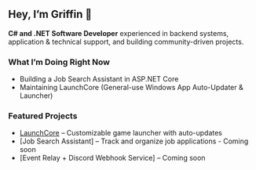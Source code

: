 ## Hey, I’m Griffin 👋

**C# and .NET Software Developer** experienced in backend systems, application & technical support, and building community-driven projects.

### What I’m Doing Right Now
- Building a Job Search Assistant in ASP.NET Core
- Maintaining LaunchCore (General-use Windows App Auto-Updater & Launcher)

### Featured Projects
- [LaunchCore](https://github.com/YOURUSERNAME/LaunchCore) – Customizable game launcher with auto-updates
- [Job Search Assistant] – Track and organize job applications - Coming soon
- [Event Relay + Discord Webhook Service] – Coming soon
